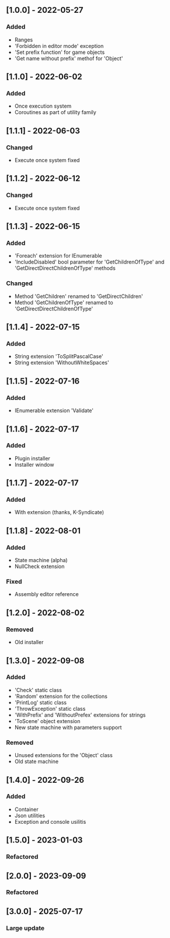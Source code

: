 ## [1.0.0] - 2022-05-27

### Added
* Ranges
* 'Forbidden in editor mode' exception
* 'Set prefix function' for game objects
* 'Get name without prefix' methof for 'Object'

## [1.1.0] - 2022-06-02
### Added
* Once execution system
* Coroutines as part of utility family 

## [1.1.1] - 2022-06-03
### Changed
* Execute once system fixed

## [1.1.2] - 2022-06-12
### Changed
* Execute once system fixed

## [1.1.3] - 2022-06-15
### Added
* 'Foreach' extension for IEnumerable
* 'IncludeDisabled' bool parameter for 'GetChildrenOfType' and 
'GetDirectDirectChildrenOfType' methods

### Changed
* Method 'GetChildren' renamed to 'GetDirectChildren'
* Method 'GetChildrenOfType' renamed to 'GetDirectDirectChildrenOfType'

## [1.1.4] - 2022-07-15
### Added
* String extension 'ToSplitPascalCase' 
* String extension 'WithoutWhiteSpaces'

## [1.1.5] - 2022-07-16
### Added
* IEnumerable extension 'Validate'

## [1.1.6] - 2022-07-17
### Added
* Plugin installer
* Installer window

## [1.1.7] - 2022-07-17
### Added
* With extension (thanks, K-Syndicate)

## [1.1.8] - 2022-08-01
### Added
* State machine (alpha)
* NullCheck extension

### Fixed
* Assembly editor reference

## [1.2.0] - 2022-08-02
### Removed
* Old installer

## [1.3.0] - 2022-09-08
### Added
* 'Check' static class
* 'Random' extension for the collections
* 'PrintLog' static class
* 'ThrowException' static class
* 'WithPrefix' and 'WithoutPrefex' extensions for strings
* 'ToScene' object extension
* New state machine with parameters support

### Removed
* Unused extensions for the 'Object' class
* Old state machine 

## [1.4.0] - 2022-09-26
### Added
* Container
* Json utilities
* Exception and console usilitis

## [1.5.0] - 2023-01-03
### Refactored


## [2.0.0] - 2023-09-09
### Refactored

## [3.0.0] - 2025-07-17
### Large update